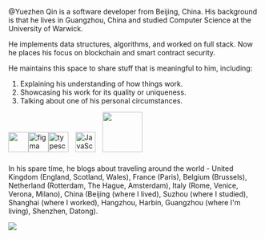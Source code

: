 @Yuezhen Qin is a software developer from Beijing, China. His background is that he lives in Guangzhou, China and studied Computer Science at the University of Warwick. 

He implements data structures, algorithms, and worked on full stack. Now he places his focus on blockchain and smart contract security.

He maintains this space to share stuff that is meaningful to him, including:
1. Explaining his understanding of how things work.
2. Showcasing his work for its quality or uniqueness.
3. Talking about one of his personal circumstances.

<p align="left"><a href="https://www.gnu.org/software/bash/" target="_blank" rel="noreferrer"><img src="https://www.vectorlogo.zone/logos/gnu_bash/gnu_bash-icon.svg" width="40" height="40"/></a><a href="https://www.figma.com/" target="_blank" rel="noreferrer"><img src="https://www.vectorlogo.zone/logos/figma/figma-icon.svg" alt="figma" width="40" height="40"/></a><a href="https://www.typescriptlang.org/" target="_blank" rel="noreferrer"><img src="https://cdn.worldvectorlogo.com/logos/typescript.svg" alt="typescript" width="40" height="40"/></a> <a><img style="margin: 10px" src="https://profilinator.rishav.dev/skills-assets/javascript-original.svg" alt="JavaScript" height="40" />  </a><a><img src="https://www.vectorlogo.zone/logos/java/java-horizontal.svg" width="80"></a>
<!-- <img src="https://www.vectorlogo.zone/logos/linux/linux-icon.svg" alt="linux" width="40"/> -->
</p>


<!--
<p align="left"><a href="https://www.gnu.org/software/bash/" target="_blank" rel="noreferrer"><img src="https://www.vectorlogo.zone/logos/gnu_bash/gnu_bash-icon.svg" width="40" height="40"/></a><a href="https://www.figma.com/" target="_blank" rel="noreferrer"><img src="https://www.vectorlogo.zone/logos/figma/figma-icon.svg" alt="figma" width="40" height="40"/></a><a href="https://www.typescriptlang.org/" target="_blank" rel="noreferrer"><img src="https://cdn.worldvectorlogo.com/logos/typescript.svg" alt="typescript" width="40" height="40"/></a><a><img src="https://www.vectorlogo.zone/logos/java/java-horizontal.svg" width="80"></a>
</p> 
-->


In his spare time, he blogs about traveling around the world - United Kingdom (England, Scotland, Wales), France (Paris), Belgium (Brussels), Netherland (Rotterdam, The Hague, Amsterdam), Italy (Rome, Venice, Verona, Milano), China (Beijing (where I lived), Suzhou (where I studied), Shanghai (where I worked), Hangzhou, Harbin, Guangzhou (where I'm living), Shenzhen, Datong).

<!---
YuezhenQin/YuezhenQin is a ✨ special ✨ repository because its `README.md` (this file) appears on your GitHub profile.
You can click the Preview link to take a look at your changes.
--->

![](https://komarev.com/ghpvc/?username=YuezhenQin&color=ff69b4)
